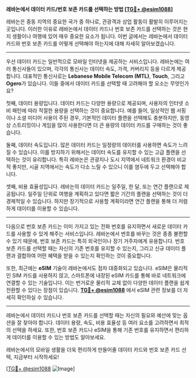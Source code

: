 **레바논에서 데이터 카드/번호 보존 카드를 선택하는 방법 [[TG💪+ @esim1088](https://t.me/s/esim1088)]**

레바논은 중동 지역의 중요한 국가 중 하나로, 관광객과 상업 활동이 활발히 이루어지는 곳입니다. 이러한 이유로 레바논에서 데이터 카드나 번호 보존 카드를 선택하는 것은 현지 생활이나 여행에 있어 매우 중요한 요소가 됩니다. 이번 글에서는 레바논에서 데이터 카드와 번호 보존 카드를 어떻게 선택해야 하는지에 대해 자세히 알아보겠습니다.

---

우선 데이터 카드는 일반적으로 모바일 인터넷을 제공하는 서비스입니다. 레바논에는 여러 통신사들이 있으며, 각각의 통신사는 데이터 속도, 가격, 커버리지 등을 다르게 제공합니다. 대표적인 통신사로는 **Lebanese Mobile Telecom (MTL)**, **Touch**, 그리고 **Ogero**가 있습니다. 이들 중에서 데이터 카드를 선택할 때 고려해야 할 요소는 무엇인가요?

첫째, 데이터 용량입니다. 데이터 카드는 다양한 용량으로 제공되며, 사용자의 인터넷 소비 패턴에 따라 적절한 용량을 선택하는 것이 중요합니다. 예를 들어, 일상적인 웹 서핑이나 소셜 미디어 사용이 주된 경우, 기본적인 데이터 플랜을 선택해도 충분하지만, 동영상 스트리밍이나 게임을 많이 사용한다면 더 큰 용량의 데이터 카드를 구매하는 것이 좋습니다.

둘째, 데이터 속도입니다. 많은 데이터 카드는 일정량의 데이터를 사용하면 속도가 느려질 수 있습니다. 이를 방지하기 위해서는 데이터 속도를 유지할 수 있는 고급 플랜을 선택하는 것이 유리합니다. 특히 레바논은 관광지나 도시 지역에서 네트워크 환경이 비교적 좋지만, 시골 지역에서는 속도가 다소 느릴 수 있으니 이를 염두에 두고 선택해야 합니다.

셋째, 비용 효율성입니다. 레바논의 데이터 카드는 일주일, 한 달, 또는 연간 플랜으로 제공됩니다. 일주일 단위로 여행을 계획하고 있다면 짧은 기간의 플랜을 선택하는 것이 더 경제적일 수 있습니다. 하지만 장기적으로 사용할 계획이라면 연간 플랜을 통해 더 저렴하게 데이터를 이용할 수 있습니다.

---

다음으로 번호 보존 카드는 이미 가지고 있는 전화 번호를 유지하면서 새로운 데이터 카드를 사용할 수 있게 해주는 서비스입니다. 레바논에서 번호를 바꾸는 것은 종종 불편할 수 있기 때문에, 번호 보존 카드는 특히 외국인이나 장기 거주자에게 유용합니다. 번호 보존 카드를 선택할 때는 자신의 기존 번호를 유지할 수 있는지, 그리고 신규 데이터 플랜과 결합하여 어떤 혜택을 받을 수 있는지 확인하는 것이 중요합니다.

또한, 최근에는 **eSIM** 기술이 레바논에서도 점차 대중화되고 있습니다. eSIM은 물리적인 SIM 카드를 사용하지 않고, 스마트폰에 내장된 eSIM 카드를 통해 바로 네트워크에 연결할 수 있는 기술입니다. 이는 번거로운 물리적 교체 없이 다양한 데이터 플랜을 쉽게 전환할 수 있다는 장점이 있습니다. **[TG💪+ @esim1088](https://t.me/s/esim1088)** 에서 eSIM 관련 정보를 더 자세히 확인하실 수 있습니다.

---

레바논에서 데이터 카드나 번호 보존 카드를 선택할 때는 자신의 필요와 예산에 맞는 옵션을 잘 찾아야 합니다. 데이터 용량, 속도, 비용 효율성 등 여러 요소를 고려하면서 최적의 선택을 하세요. 또한, 번호 보존 카드나 eSIM을 통해 기존 번호를 유지하면서 편리하게 데이터를 이용할 수 있는 방법도 알아보세요.

레바논에서의 모바일 생활을 더욱 편리하게 만들어줄 데이터 카드와 번호 보존 카드 선택, 지금부터 시작하세요! 

[[TG💪+ @esim1088](https://t.me/s/esim1088) ![Image](https://i.postimg.cc/Y0z9fWf4/image.png)]